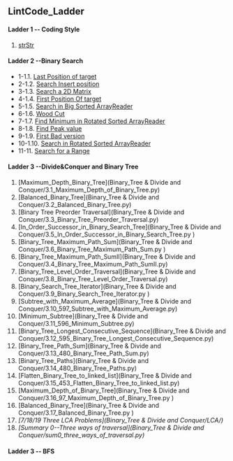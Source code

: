 ## LintCode_Ladder

#### Ladder 1 -- Coding Style

1. [strStr](Binary_Search/1.1_strStr.py)

#### Ladder 2 --Binary Search

* 1-1.1. [Last Position of target](Binary_Search/2.1_Last_Position_of_Target.py)
* 2-1.2. [Search Insert position](Binary_Search/2.2_Search_Insert_position.py)
* 3-1.3. [Search a 2D Matrix](Binary_Search/2.3_Search_a2D_Matrix.py)
* 4-1.4. [First Position Of target](Binary_Search/2.4_First_Position_of_Target.py)
* 5-1.5. [Search in Big Sorted ArrayReader](Binary_Search/2.5_Search_in_Big_Sorted_Array.py)
* 6-1.6. [Wood Cut](Binary_Search/2.6_Wood_Cut.py)
* 7-1.7. [Find Minimum in Rotated Sorted ArrayReader](Binary_Search/2.7_Find_Minimum_in_Rotated_Sorted_Array.py)
* 8-1.8. [Find Peak value](Binary_Search/2.8_Find_Peak_Value.py)
* 9-1.9. [First Bad version](Binary_Search/2.9_First_Bad_Version.py)
* 10-1.10. [Search in Rotated Sorted ArrayReader](Binary_Search/2.10_Search_In_Rotated_Sorted_Array.py)
* 11-11. [Search for a Range](Binary_Search/2.11_Search_For_A_Range.py)

#### Ladder 3 --Divide&Conquer and Binary Tree
1. [Maximum_Depth_Binary_Tree](Binary_Tree & Divide and Conquer/3.1_Maximum_Depth_of_Binary_Tree.py)
2. [Balanced_Binary_Tree](Binary_Tree & Divide and Conquer/3.2_Balanced_Binary_Tree.py)
3. [Binary Tree Preorder Traversal](Binary_Tree & Divide and Conquer/3.3_Binary_Tree_Preorder_Traversal.py)
5. [In_Order_Successor_in_Binary_Search_Tree](Binary_Tree & Divide and Conquer/3.5_In_Order_Successor_in_Binary_Search_Tree.py	)
6. [Binary_Tree_Maximum_Path_Sum](Binary_Tree & Divide and Conquer/3.6_Binary_Tree_Maximum_Path_Sum.py	)
4. [Binary_Tree_Maximum_Path_SumII](Binary_Tree & Divide and Conquer/3.4_Binary_Tree_Maximum_Path_SumII.py)
8. [Binary_Tree_Level_Order_Traversal](Binary_Tree & Divide and Conquer/3.8_Binary_Tree_Level_Order_Traversal.py)
9. [Binary_Search_Tree_Iterator](Binary_Tree & Divide and Conquer/3.9_Binary_Search_Tree_Iterator.py	)
10. [Subtree_with_Maximum_Average](Binary_Tree & Divide and Conquer/3.10_597_Subtree_with_Maximum_Average.py)
11. [Minimum_Subtree](Binary_Tree & Divide and Conquer/3.11_596_Minimum_Subtree.py)
12. [Binary_Tree_Longest_Consecutive_Sequence](Binary_Tree & Divide and Conquer/3.12_595_Binary_Tree_Longest_Consecutive_Sequence.py)
13. [Binary_Tree_Path_Sum](Binary_Tree & Divide and Conquer/3.13_480_Binary_Tree_Path_Sum.py)
14. [Binary_Tree_Paths](Binary_Tree & Divide and Conquer/3.14_480_Binary_Tree_Paths.py)
15. [Flatten_Binary_Tree_to_linked_list](Binary_Tree & Divide and Conquer/3.15_453_Flatten_Binary_Tree_to_linked_list.py)
16. [Maximum_Depth_of_Binary_Tree](Binary_Tree & Divide and Conquer/3.16_97_Maximum_Depth_of_Binary_Tree.py	)
17. [Balanced_Binary_Tree](Binary_Tree & Divide and Conquer/3.17_Balanced_Binary_Tree.py	)
18. *[7/18/19 Three LCA Problems](Binary_Tree & Divide and Conquer/LCA/)*
19. *[Summary 0--Three ways of traversal](Binary_Tree & Divide and Conquer/sum0_three_ways_of_traversal.py)*

#### Ladder 3 -- BFS



